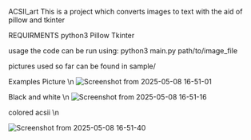 ACSII_art
This is a project which converts images to text with the aid of pillow and tkinter

REQUIRMENTS
python3 
Pillow
Tkinter

usage
the code can be run using: python3 main.py path/to/image_file

pictures used so far can be found in sample/

Examples
Picture \n
![Screenshot from 2025-05-08 16-51-01](https://github.com/user-attachments/assets/c66ba65a-2b7a-4798-a065-4c8d5a584a3c)

Black and white \n
![Screenshot from 2025-05-08 16-51-16](https://github.com/user-attachments/assets/77996b67-b738-4c61-9e0c-7308ed150d35)

colored acsii \n

![Screenshot from 2025-05-08 16-51-40](https://github.com/user-attachments/assets/c72e1784-0c7b-4742-ac16-5ed124ea1c4d)


